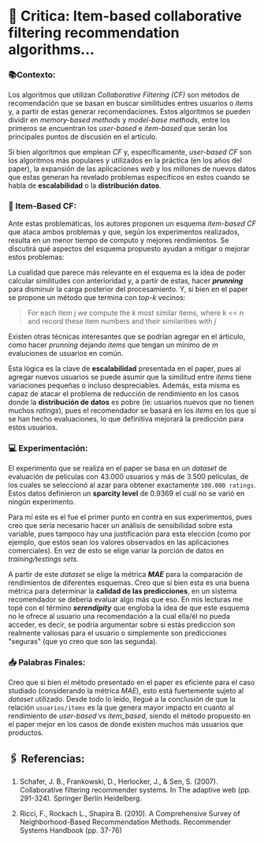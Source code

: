 # 📖 Critica: Item-based collaborative filtering recommendation algorithms...

### 📚Contexto:
Los algoritmos que utilizan _Collaborative Filtering (CF)_ son métodos de recomendación que se basan en buscar similitudes entres usuarios o _items_ y, a partir de estas generar recomendaciones. Estos algoritmos se pueden dividir en _memory-based methods_ y _model-base methods_, entre los primeros se encuentran los _user-based_ e _item-based_ que serán los principales puntos de discusión en el artículo.

Si bien algoritmos que emplean _CF_ y, específicamente, _user-based CF_ son los algoritmos más populares y utilizados en la práctica (en los años del paper), la expansión de las aplicaciones _web_ y los millones de nuevos datos que estas generan ha revelado problemas específicos en estos cuando se habla de **escalabilidad** o la **distribución datos**.

### 🧾 Item-Based CF:
Ante estas problemáticas, los autores proponen un esquema _item-based CF_ que ataca ambos problemas y que, según los experimentos realizados, resulta en un menor tiempo de computo y mejores rendimientos. Se discutirá qué aspectos del esquema propuesto ayudan a mitigar o mejorar estos problemas:

La cualidad que parece más relevante en el esquema es la idea de poder calcular similitudes con anterioridad y, a partir de estas, hacer **_prunning_** para disminuir la carga posterior del procesamiento. Y, si bien en el paper se propone un método que termina con _top-k_ vecinos:

> For each item _j_ we compute the _k_ most similar items, where _k_ << _n_ and record these item numbers and their similarities with _j_

Existen otras técnicas interesantes que se podrían agregar en el árticulo, como hacer _prunning_ dejando _items_ que tengan un mínimo de _m_ evaluciones de usuarios en común.

Esta lógica es la clave de **escalabilidad** presentada en el paper, pues al agregar nuevos usuarios se puede asumir que la similitud entre _items_ tiene variaciones pequeñas o incluso despreciables. Además, esta misma es capaz de atacar el problema de reducción de rendimiento  en los casos donde la **distribución de datos** es pobre (ie: usuarios nuevos que no tienen muchos _ratings_), pues el recomendador se basará en los _items_ en los que sí se han hecho evaluaciones, lo que definitiva mejorará la predicción para estos usuarios.

### 💻 Experimentación:
El experimento que se realiza en el paper se basa en un _dataset_ de evaluación de películas con 43.000 usuarios y más de 3.500 películas, de los cuales se seleccionó al azar para obtener exactamente ```100.000 ratings```. Estos datos definieron un **sparcity level** de 0.9369 el cuál no se varió en ningún experimento.

Para mí este es el fue el primer punto en contra en sus experimentos, pues creo que sería necesario hacer un análisis de sensibilidad sobre esta variable, pues tampoco hay una justificación para esta elección (como por ejemplo, que estos sean los valores observados en las aplicaciones comerciales). En vez de esto se elige variar la porción de datos en _training/testings sets_.

A partir de este _dataset_ se elige la métrica **_MAE_** para la comparación de rendimientos de diferentes esquemas. Creo que si bien esta es una buena métrica para determinar la **calidad de las predicciones**, en un sistema recomendador se debería evaluar algo más que eso. En mis lecturas me topé con el término **_serendipity_** que engloba la idea de que este esquema no le ofrece al usuario una recomendación a la cual ella/él no pueda acceder, es decir, se podría argumentar sobre si estás prediccion son realmente valiosas para el usuario o simplemente son predicciones "seguras" (que yo creo que son las segunda).

### 📥 Palabras Finales:
Creo que si bien el método presentado en el paper es eficiente para el caso studiado (considerando la métrica _MAE_), esto está fuertemente sujeto al _dataset_ utilizado. Desde todo lo leído, llegué a la conclusión de que la relación ```usuarios/items``` es la que genera mayor impacto en cuanto al rendimiento de _user-based_ vs _item_based_, siendo el método propuesto en el paper mejor en los casos de donde existen muchos más usuarios que productos.




## 🖇 Referencias:

1. Schafer, J. B., Frankowski, D., Herlocker, J., & Sen, S. (2007). Collaborative filtering recommender systems. In The adaptive web (pp. 291-324). Springer Berlin Heidelberg.

2. Ricci, F., Rockach L., Shapira B. (2010). A Comprehensive Survey of Neighborhood-Based Recommendation Methods. Recommender Systems Handbook (pp. 37-76) 
